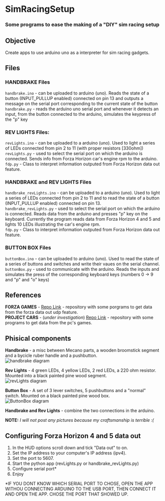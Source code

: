 # SimRacingSetup

### Some programs to ease the making of a "DIY" sim racing setup 


## Objective

Create apps to use arduino uno as a interpreter for sim racing gadgets.

## Files

### HANDBRAKE Files  
```handbrake.ino``` - can be uploaded to arduino (uno). Reads the state of a button (INPUT_PULLUP enabled) connected on pin 13 and outputs a message on the serial port corresponding to the current state of the button  
```handbrake.py``` - reads the arduino uno serial port and whenever it detects an input, from the button connected to the arduino, simulates the keypress of the "p" key  

### REV LIGHTS Files:
```revLights.ino```  - can be uploaded to a arduino (uno). Used to light a series of LEDs connected from pin 2 to 11 (with proper resistors [330ohm])  
```revLights.py``` - used to select the serial port on which the arduino is connected. Sends info from Forza Horizon car's engine rpm to the arduino.  
```fdp.py``` - Class to interpret information outputed from Forza Horizon data out feature.  

### HANDBRAKE and REV LIGHTS Files
```handbrake_revLights.ino```  - can be uploaded to a arduino (uno). Used to light a series of LEDs connected from pin 2 to 11 and to read the state of a button (INPUT_PULLUP enabled) connected on pin 13.  
```handbrake_revLights.py``` - used to select the serial port on which the arduino is connected. Reads data from the arduino and presses "p" key on the keyboard. Currently the program reads data from Forza Horizon 4 and 5 and lights 10 LEDs illustrating the car's engine rpm.  
```fdp.py``` - Class to interpret information outputed from Forza Horizon data out feature.  

### BUTTON BOX Files
```buttonBox.ino``` - can be uploaded to arduino (uno). Used to read the state of a series of buttons and switches and write their vaues on the serial channel.  
```buttonBox.py``` - used to communicate with the arduino. Reads the inputs and simulates the press of the corresponding keyboard keys (numbers 0 -> 9 and "p" and "o" keys)  


## References

**FORZA GAMES** - [Repo Link](https://github.com/nettrom/forza_motorsport) - repository with some porgrams to get data from the forza data out udp feature.  
**PROJECT CARS** - (*under investigation*) [Repo Link](https://github.com/jamesremuscat/pcars) - repository with some programs to get data from the pc's games.  


## Phisical components

**Handbrake** - a misc between Mecano parts, a wooden broomstick segment and a bycicle ruber handle and a pushbutton.  
![handbrake diagram](handbrake_diagram.png)  

**Rev Lights** - 4 green LEDs, 4 yellow LEDs, 2 red LEDs, a 220 ohm resistor. Mounted into a black painted pine wood segment.  
![revLights diagram](rev_lights_diagram.png)  

**Button Box** - A set of 3 lever switches, 5 pushbuttons and a "normal" switch. Mounted on a black painted pine wood box.  
![ButtonBox diagram](button_box_diagram.png)  
  
**Handbrake and Rev Lights** - combine the two connections in the arduino.

**NOTE:** *I will not post any pictures because my craftsmanship is terrible :(*  

## Configuring Forza Horizon 4 and 5 data out
1. In the HUD options scroll down and tick "Data out" to on.
2. Set the IP address to your computer's IP address (ipv4).
3. Set the port to 5607.
4. Start the python app (revLights.py or handbrake_revLights.py)
5. Configure serial port*
6. Enjoy

\*IF YOU DONT KNOW WHICH SERIAL PORT TO CHOSE, OPEN THE APP WITHOU CONNECTING ARDUINO TO THE USB PORT, THEN CONNECT IT AND OPEN THE APP. CHOSE THE PORT THAT SHOWED UP.

